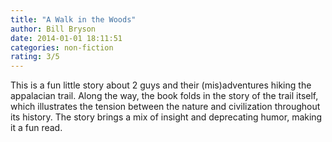```yaml
---
title: "A Walk in the Woods"
author: Bill Bryson
date: 2014-01-01 18:11:51
categories: non-fiction
rating: 3/5
---
```


This is a fun little story about 2 guys and their (mis)adventures hiking the appalacian trail. Along the way, the book folds in the story of the trail itself, which illustrates the tension between the nature and civilization throughout its history. The story brings a mix of insight and deprecating humor, making it a fun read.
